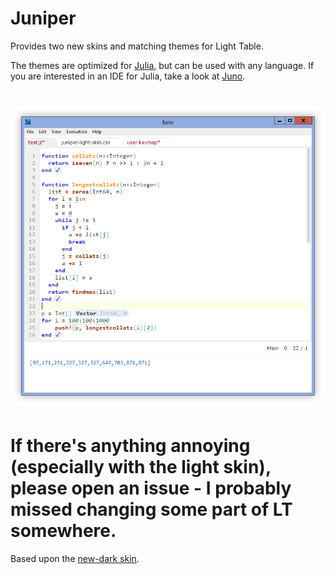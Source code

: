 Juniper
=======
Provides two new skins and matching themes for Light Table.

The themes are optimized for [Julia](http://julialang.org), but can be used with any language.
If you are interested in an IDE for Julia, take a look at [Juno](http://junolab.org/docs/installing.html).

![Juniper Light](screens/screen-light.png)
=======
If there's anything annoying (especially with the light skin), please open an issue - I probably missed changing some part of LT somewhere.
=======
Based upon the [new-dark skin](https://github.com/LightTable/LightTable/blob/master/deploy/core/css/skins/new-dark.css).
